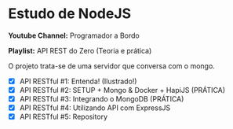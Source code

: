 # **Estudo de NodeJS**

**Youtube Channel:** Programador a Bordo

**Playlist:** API REST do Zero (Teoria e prática)

O projeto trata-se de uma servidor que conversa com o mongo.

- [x] API RESTful #1: Entenda! (Ilustrado!)
- [x] API RESTful #2: SETUP + Mongo & Docker + HapiJS (PRÁTICA)
- [x] API RESTful #3: Integrando o MongoDB (PRÁTICA)
- [x] API RESTful #4: Utilizando API com ExpressJS
- [x] API RESTful #5: Repository

